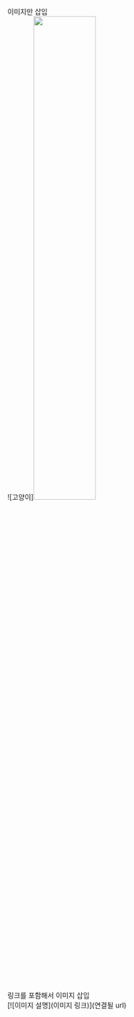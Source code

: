 이미지만 삽입   
![고양이]<img src = "http://image.dongascience.com/Photo/2019/09/d2468576cecf1313437de5a883bfa2ed.jpg" width = "50%" height = "50%" >

링크를 포함해서 이미지 삽입   
[![이미지 설명](이미지 링크)](연결될 url)
